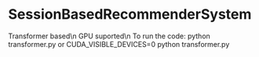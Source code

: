 # SessionBasedRecommenderSystem
Transformer based\n
GPU suported\n
To run the code: python transformer.py or CUDA_VISIBLE_DEVICES=0 python transformer.py
